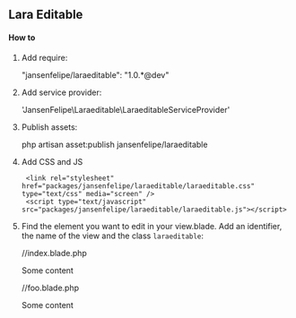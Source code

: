 ## Lara Editable


#### How to

1) Add require:

    "jansenfelipe/laraeditable": "1.0.*@dev"

2) Add service provider:

    'JansenFelipe\Laraeditable\LaraeditableServiceProvider'

3) Publish assets:

    php artisan asset:publish jansenfelipe/laraeditable

5) Add CSS and JS

		<link rel="stylesheet" href="packages/jansenfelipe/laraeditable/laraeditable.css" type="text/css" media="screen" />
		<script type="text/javascript" src="packages/jansenfelipe/laraeditable/laraeditable.js"></script>

6) Find the element you want to edit in your view.blade. Add an identifier, the name of the view and the class `laraeditable`:

    //index.blade.php
    <div id="foo" view="index" class="laraeditable">Some content</div>

    //foo.blade.php
    <div id="foo" view="foo" class="laraeditable">Some content</div>

  
